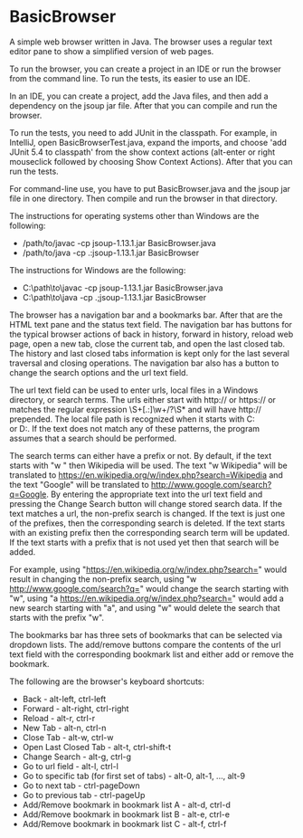 # BasicBrowser

A simple web browser written in Java. The browser uses a regular text editor
pane to show a simplified version of web pages.

To run the browser, you can create a project in an IDE or run the browser from
the command line. To run the tests, its easier to use an IDE.

In an IDE, you can create a project, add the Java files, and then add a
dependency on the jsoup jar file. After that you can compile and run the
browser.

To run the tests, you need to add JUnit in the classpath. For example, in
IntelliJ, open BasicBrowserTest.java, expand the imports, and choose
'add JUnit 5.4 to classpath' from the show context actions (alt-enter or right
mouseclick followed by choosing Show Context Actions). After that you can run
the tests.

For command-line use, you have to put BasicBrowser.java and the jsoup jar file
in one directory. Then compile and run the browser in that directory.

The instructions for operating systems other than Windows are the following:
- /path/to/javac -cp jsoup-1.13.1.jar BasicBrowser.java
- /path/to/java -cp .:jsoup-1.13.1.jar BasicBrowser

The instructions for Windows are the following:
- C:\path\to\javac -cp jsoup-1.13.1.jar BasicBrowser.java
- C:\path\to\java -cp .;jsoup-1.13.1.jar BasicBrowser

The browser has a navigation bar and a bookmarks bar. After that are the
HTML text pane and the status text field. The navigation bar has 
buttons for the typical browser actions of back in history,
forward in history, reload web page, open a new tab, close the current tab,
and open the last closed tab. The history and last closed tabs information is
kept only for the last several traversal and closing operations. The
navigation bar also has a button to change the search options and the url text
field. 

The url text field can be used to enter urls, local files in a Windows
directory, or search terms. The urls either start with http:// or 
https:// or matches the regular expression \S+[.:]\w+/?\S* and will have
http:// prepended. The local file path is recognized when it starts with C:\
or D:\. If the text does not match any of these patterns, the program assumes
that a search should be performed.

The search terms can either have a prefix or not. By default, if the text starts
with "w " then Wikipedia will be used. The text "w Wikipedia" will be translated
to https://en.wikipedia.org/w/index.php?search=Wikipedia and the text "Google"
will be translated to http://www.google.com/search?q=Google. By entering the
appropriate text into the url text field and pressing the Change Search button
will change stored search data. If the text matches a url, the non-prefix search
is changed. If the text is just one of the prefixes, then the corresponding
search is deleted. If the text starts with an existing prefix then the 
corresponding search term will be updated. If the text starts with a prefix
that is not used yet then that search will be added.

For example, using "https://en.wikipedia.org/w/index.php?search=" would result
in changing the non-prefix search, using "w http://www.google.com/search?q="
would change the search starting with "w", using
"a https://en.wikipedia.org/w/index.php?search=" would add a new search starting
with "a", and using "w" would delete the search that starts with the prefix "w".

The bookmarks bar has three sets of bookmarks that can be selected via dropdown
lists. The add/remove buttons compare the contents of the url text field with
the corresponding bookmark list and either add or remove the bookmark.

The following are the browser's keyboard shortcuts:
- Back - alt-left, ctrl-left
- Forward - alt-right, ctrl-right
- Reload - alt-r, ctrl-r
- New Tab - alt-n, ctrl-n
- Close Tab - alt-w, ctrl-w
- Open Last Closed Tab - alt-t, ctrl-shift-t
- Change Search - alt-g, ctrl-g
- Go to url field - alt-l, ctrl-l
- Go to specific tab (for first set of tabs) - alt-0, alt-1, ..., alt-9
- Go to next tab - ctrl-pageDown
- Go to previous tab - ctrl-pageUp
- Add/Remove bookmark in bookmark list A - alt-d, ctrl-d
- Add/Remove bookmark in bookmark list B - alt-e, ctrl-e
- Add/Remove bookmark in bookmark list C - alt-f, ctrl-f
